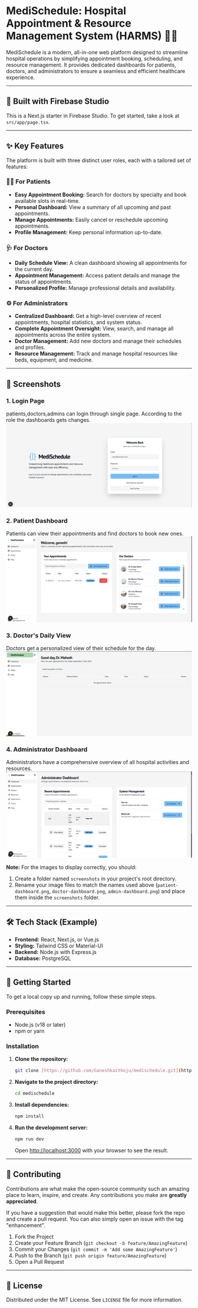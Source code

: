 # MediSchedule: Hospital Appointment & Resource Management System (HARMS) 🏥📅

MediSchedule is a modern, all-in-one web platform designed to streamline hospital operations by simplifying appointment booking, scheduling, and resource management. It provides dedicated dashboards for patients, doctors, and administrators to ensure a seamless and efficient healthcare experience.

---

## 🚀 Built with Firebase Studio

This is a Next.js starter in Firebase Studio.
To get started, take a look at `src/app/page.tsx`.

---

## ✨ Key Features

The platform is built with three distinct user roles, each with a tailored set of features:

### 🧑‍⚕️ For Patients
-   **Easy Appointment Booking:** Search for doctors by specialty and book available slots in real-time.
-   **Personal Dashboard:** View a summary of all upcoming and past appointments.
-   **Manage Appointments:** Easily cancel or reschedule upcoming appointments.
-   **Profile Management:** Keep personal information up-to-date.

### 🩺 For Doctors
-   **Daily Schedule View:** A clean dashboard showing all appointments for the current day.
-   **Appointment Management:** Access patient details and manage the status of appointments.
-   **Personalized Profile:** Manage professional details and availability.

### ⚙️ For Administrators
-   **Centralized Dashboard:** Get a high-level overview of recent appointments, hospital statistics, and system status.
-   **Complete Appointment Oversight:** View, search, and manage all appointments across the entire system.
-   **Doctor Management:** Add new doctors and manage their schedules and profiles.
-   **Resource Management:** Track and manage hospital resources like beds, equipment, and medicine.

---

## 📸 Screenshots

### 1. Login Page
patients,doctors,admins can login through single page. According to the role the dashboards gets changes.
![Login Page](./screenshots/login-page.png)

### 2. Patient Dashboard
Patients can view their appointments and find doctors to book new ones.
![Patient Dashboard](./screenshots/patient-dashboard.png)

### 3. Doctor's Daily View
Doctors get a personalized view of their schedule for the day.
![Doctor Dashboard](./screenshots/doctor-dashboard.png)

### 4. Administrator Dashboard
Administrators have a comprehensive overview of all hospital activities and resources.
![Administrator Dashboard](./screenshots/admin-dashboard.png)

**Note:** For the images to display correctly, you should:
1.  Create a folder named `screenshots` in your project's root directory.
2.  Rename your image files to match the names used above (`patient-dashboard.png`, `doctor-dashboard.png`, `admin-dashboard.png`) and place them inside the `screenshots` folder.

---

## 🛠️ Tech Stack (Example)

-   **Frontend:** React, Next.js, or Vue.js
-   **Styling:** Tailwind CSS or Material-UI
-   **Backend:** Node.js with Express.js 
-   **Database:** PostgreSQL 

---

## 🚀 Getting Started

To get a local copy up and running, follow these simple steps.

### Prerequisites
-   Node.js (v18 or later)
-   npm or yarn

### Installation
1.  **Clone the repository:**
    ```bash
    git clone [https://github.com/Ganeshkaithoju/medischedule.git](https://github.com/Ganeshkaithoju/medischedule.git)
    ```
2.  **Navigate to the project directory:**
    ```bash
    cd medischedule
    ```
3.  **Install dependencies:**
    ```bash
    npm install
    ```
4.  **Run the development server:**
    ```bash
    npm run dev
    ```
    Open [http://localhost:3000](http://localhost:3000) with your browser to see the result.

---

## 🤝 Contributing

Contributions are what make the open-source community such an amazing place to learn, inspire, and create. Any contributions you make are **greatly appreciated**.

If you have a suggestion that would make this better, please fork the repo and create a pull request. You can also simply open an issue with the tag "enhancement".

1.  Fork the Project
2.  Create your Feature Branch (`git checkout -b feature/AmazingFeature`)
3.  Commit your Changes (`git commit -m 'Add some AmazingFeature'`)
4.  Push to the Branch (`git push origin feature/AmazingFeature`)
5.  Open a Pull Request

---

## 📄 License

Distributed under the MIT License. See `LICENSE` file for more information.
